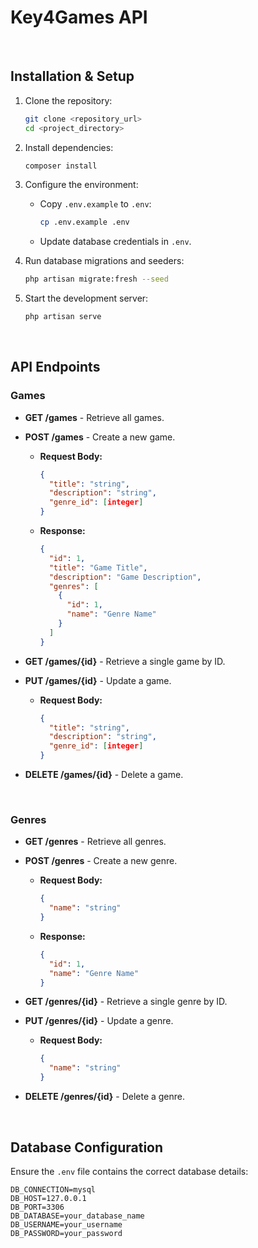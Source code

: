 # Key4Games API

<br>

## Installation & Setup
1. Clone the repository:
   ```sh
   git clone <repository_url>
   cd <project_directory>
   ```

2. Install dependencies:
   ```sh
   composer install
   ```

3. Configure the environment:
   - Copy `.env.example` to `.env`:
     ```sh
     cp .env.example .env
     ```
   - Update database credentials in `.env`.

4. Run database migrations and seeders:
   ```sh
   php artisan migrate:fresh --seed
   ```

5. Start the development server:
   ```sh
   php artisan serve
   ```

<br>

## API Endpoints

### Games
- **GET /games** - Retrieve all games.

- **POST /games** - Create a new game.
  - **Request Body:**
    ```json
    {
      "title": "string",
      "description": "string",
      "genre_id": [integer]
    }
    ```
  - **Response:**
    ```json
    {
      "id": 1,
      "title": "Game Title",
      "description": "Game Description",
      "genres": [
        {
          "id": 1,
          "name": "Genre Name"
        }
      ]
    }
    ```

- **GET /games/{id}** - Retrieve a single game by ID.

- **PUT /games/{id}** - Update a game.
  - **Request Body:**
    ```json
    {
      "title": "string",
      "description": "string",
      "genre_id": [integer]
    }
    ```

- **DELETE /games/{id}** - Delete a game.

<br>

### Genres
- **GET /genres** - Retrieve all genres.

- **POST /genres** - Create a new genre.
  - **Request Body:**
    ```json
    {
      "name": "string"
    }
    ```
  - **Response:**
    ```json
    {
      "id": 1,
      "name": "Genre Name"
    }
    ```

- **GET /genres/{id}** - Retrieve a single genre by ID.

- **PUT /genres/{id}** - Update a genre.
  - **Request Body:**
    ```json
    {
      "name": "string"
    }
    ```

- **DELETE /genres/{id}** - Delete a genre.

<br>

## Database Configuration
Ensure the `.env` file contains the correct database details:
```env
DB_CONNECTION=mysql
DB_HOST=127.0.0.1
DB_PORT=3306
DB_DATABASE=your_database_name
DB_USERNAME=your_username
DB_PASSWORD=your_password
```